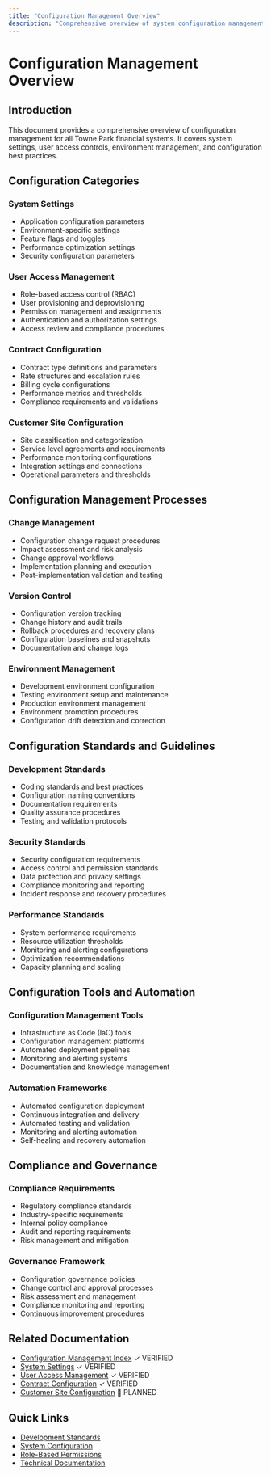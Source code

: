 ```yaml
---
title: "Configuration Management Overview"
description: "Comprehensive overview of system configuration management, settings, and administrative procedures"
---
```


# Configuration Management Overview

## Introduction

This document provides a comprehensive overview of configuration management for all Towne Park financial systems. It covers system settings, user access controls, environment management, and configuration best practices.

## Configuration Categories

### System Settings
- Application configuration parameters
- Environment-specific settings
- Feature flags and toggles
- Performance optimization settings
- Security configuration parameters

### User Access Management
- Role-based access control (RBAC)
- User provisioning and deprovisioning
- Permission management and assignments
- Authentication and authorization settings
- Access review and compliance procedures

### Contract Configuration
- Contract type definitions and parameters
- Rate structures and escalation rules
- Billing cycle configurations
- Performance metrics and thresholds
- Compliance requirements and validations

### Customer Site Configuration
- Site classification and categorization
- Service level agreements and requirements
- Performance monitoring configurations
- Integration settings and connections
- Operational parameters and thresholds

## Configuration Management Processes

### Change Management
- Configuration change request procedures
- Impact assessment and risk analysis
- Change approval workflows
- Implementation planning and execution
- Post-implementation validation and testing

### Version Control
- Configuration version tracking
- Change history and audit trails
- Rollback procedures and recovery plans
- Configuration baselines and snapshots
- Documentation and change logs

### Environment Management
- Development environment configuration
- Testing environment setup and maintenance
- Production environment management
- Environment promotion procedures
- Configuration drift detection and correction

## Configuration Standards and Guidelines

### Development Standards
- Coding standards and best practices
- Configuration naming conventions
- Documentation requirements
- Quality assurance procedures
- Testing and validation protocols

### Security Standards
- Security configuration requirements
- Access control and permission standards
- Data protection and privacy settings
- Compliance monitoring and reporting
- Incident response and recovery procedures

### Performance Standards
- System performance requirements
- Resource utilization thresholds
- Monitoring and alerting configurations
- Optimization recommendations
- Capacity planning and scaling

## Configuration Tools and Automation

### Configuration Management Tools
- Infrastructure as Code (IaC) tools
- Configuration management platforms
- Automated deployment pipelines
- Monitoring and alerting systems
- Documentation and knowledge management

### Automation Frameworks
- Automated configuration deployment
- Continuous integration and delivery
- Automated testing and validation
- Monitoring and alerting automation
- Self-healing and recovery automation

## Compliance and Governance

### Compliance Requirements
- Regulatory compliance standards
- Industry-specific requirements
- Internal policy compliance
- Audit and reporting requirements
- Risk management and mitigation

### Governance Framework
- Configuration governance policies
- Change control and approval processes
- Risk assessment and management
- Compliance monitoring and reporting
- Continuous improvement procedures

## Related Documentation

- [Configuration Management Index](index.md) ✓ VERIFIED
- [System Settings](system-settings/index.md) ✓ VERIFIED
- [User Access Management](user-access/index.md) ✓ VERIFIED
- [Contract Configuration](contract-setup/index.md) ✓ VERIFIED
- [Customer Site Configuration](customer-sites/index.md) 🔄 PLANNED

## Quick Links

- [Development Standards](system-settings/20250718_Development_Standards_ComprehensiveGuide.md)
- [System Configuration](system-settings/20250716_Development_ConfigurationGuide_Standards.md)
- [Role-Based Permissions](../business-rules/user-access/role-based-permissions.md)
- [Technical Documentation](../technical/index.md)
